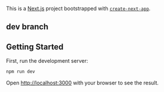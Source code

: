 This is a [Next.js](https://nextjs.org/) project bootstrapped with [`create-next-app`](https://github.com/vercel/next.js/tree/canary/packages/create-next-app).

## dev branch

## Getting Started

First, run the development server:

```bash
npm run dev
```

Open [http://localhost:3000](http://localhost:3000) with your browser to see the result.
